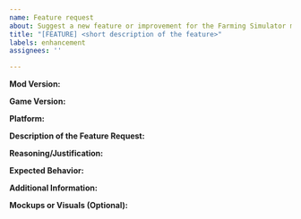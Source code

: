 ```yaml
---
name: Feature request
about: Suggest a new feature or improvement for the Farming Simulator mod
title: "[FEATURE] <short description of the feature>"
labels: enhancement
assignees: ''

---
```


**Mod Version:**  
<!-- Please include the mod version (if applicable) -->

**Game Version:**  
<!-- Please include the Farming Simulator game version (e.g., 22.0.0) -->

**Platform:**  
<!-- What platform are you playing on? (PC, Console, etc.) -->

**Description of the Feature Request:**  
<!-- A clear and concise description of the feature or improvement you'd like to see. -->

**Reasoning/Justification:**  
<!-- Explain why you think this feature would improve the mod or the gameplay experience. -->

**Expected Behavior:**  
<!-- What would you expect to happen after implementing this feature? -->

**Additional Information:**  
<!-- Any other details that might be helpful for understanding the feature request (e.g., related mods, system specs, etc.). -->

**Mockups or Visuals (Optional):**  
<!-- If applicable, provide mockups, diagrams, or screenshots that could help illustrate the feature. -->
